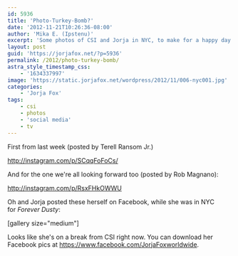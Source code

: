 ```yaml
---
id: 5936
title: 'Photo-Turkey-Bomb?'
date: '2012-11-21T10:26:36-08:00'
author: 'Mika E. (Ipstenu)'
excerpt: 'Some photos of CSI and Jorja in NYC, to make for a happy day'
layout: post
guid: 'https://jorjafox.net/?p=5936'
permalink: /2012/photo-turkey-bomb/
astra_style_timestamp_css:
    - '1634337997'
image: 'https://static.jorjafox.net/wordpress/2012/11/006-nyc001.jpg'
categories:
    - 'Jorja Fox'
tags:
    - csi
    - photos
    - 'social media'
    - tv
---
```


First from last week (posted by Terell Ransom Jr.)

http://instagram.com/p/SCqqFoFoCs/

And for the one we're all looking forward too (posted by Rob Magnano):

http://instagram.com/p/RsxFHkOWWU

Oh and Jorja posted these herself on Facebook, while she was in NYC for <em>Forever Dusty</em>:

[gallery size="medium"]

Looks like she's on a break from CSI right now. You can download her Facebook pics at <a href="https://www.facebook.com/JorjaFoxworldwide">https://www.facebook.com/JorjaFoxworldwide</a>.